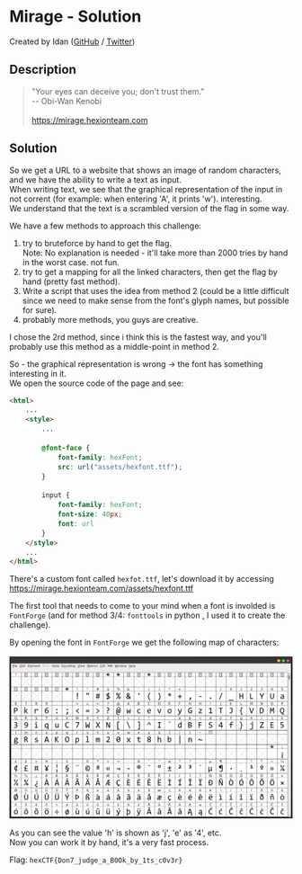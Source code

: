 # Mirage - Solution

Created by Idan ([GitHub](https://github.com/idan22moral/) / [Twitter](https://twitter.com/idan_moral))

## Description
> "Your eyes can deceive you; don't trust them."\
-- Obi-Wan Kenobi<br><br>
https://mirage.hexionteam.com

## Solution
So we get a URL to a website that shows an image of random characters, and we have the ability to write a text as input.  
When writing text, we see that the graphical representation of the input in not corrent (for example: when entering 'A', it prints 'w'). interesting.  
We understand that the text is a scrambled version of the flag in some way.

We have a few methods to approach this challenge:
1. try to bruteforce by hand to get the flag.  
Note: No explanation is needed - it'll take more than 2000 tries by hand in the worst case. not fun.
2. try to get a mapping for all the linked characters, then get the flag by hand (pretty fast method).
3. Write a script that uses the idea from method 2 (could be a little difficult since we need to make sense from the font's glyph names, but possible for sure).
4. probably more methods, you guys are creative.

I chose the 2rd method, since i think this is the fastest way, and you'll probably use this method as a middle-point in method 2.

So - the graphical representation is wrong -> the font has something interesting in it.  
We open the source code of the page and see:  

```html
<html>
    ...
    <style>
        ...
        
        @font-face {
            font-family: hexFont;
            src: url("assets/hexfont.ttf");
        }

        input {
            font-family: hexFont;
            font-size: 40px;
            font: url
        }
    </style>
    ...
</html>
```

There's a custom font called `hexfot.ttf`, let's download it by accessing https://mirage.hexionteam.com/assets/hexfont.ttf

The first tool that needs to come to your mind when a font is involded is `FontForge` (and for method 3/4: `fonttools` in python , I used it to create the challenge).

By opening the font in `FontForge` we get the following map of characters:<br><br>
![alt text](assets/fontforge.png "fontforge")

As you can see the value 'h' is shown as 'j', 'e' as '4', etc.  
Now you can work it by hand, it's a very fast process.

Flag: `hexCTF{Don7_judge_a_B0Ok_by_1ts_c0v3r}`